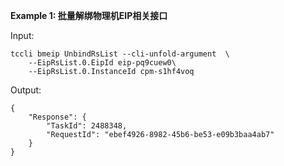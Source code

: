 **Example 1: 批量解绑物理机EIP相关接口**



Input: 

```
tccli bmeip UnbindRsList --cli-unfold-argument  \
    --EipRsList.0.EipId eip-pq9cuew0\
    --EipRsList.0.InstanceId cpm-s1hf4voq
```

Output: 
```
{
    "Response": {
        "TaskId": 2488348,
        "RequestId": "ebef4926-8982-45b6-be53-e09b3baa4ab7"
    }
}
```

